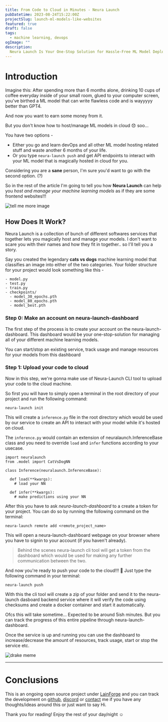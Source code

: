 ```yaml
---
title: From Code to Cloud in Minutes - Neura Launch
pubDatetime: 2023-08-24T15:22:00Z
projectSlug: launch-ml-models-like-websites
featured: true
draft: false
tags:
  - machine learning, devops
ogImage: ""
description:
  Neura Launch Is Your One-Stop Solution for Hassle-Free ML Model Deployment.
---
```


# Introduction

Imagine this: After spending more than 6 months alone, drinking 10 cups of coffee everyday inside of your small room, glued to your computer screen, you've birthed a ML model that can write flawless code and is wayyyyy better than GPT4. 

And now you want to earn some money from it.

But you don't know how to host/manage ML models in cloud 😞 soo...

You have two options - 

- Either you go and learn devOps and all other ML model hosting related stuff and waste another 6 months of your life.
- Or you type `neura-launch push` and get API endpoints to interact with your ML model that is magically hosted in cloud for you.

Considering you are a **sane** person, I'm sure you'd want to go with the second option. (?)

So in the rest of the article I'm going to tell you how **Neura Launch** can help you _host and manage your machine learning models_ as if they are some frontend websites!!! 

![tell me more image](/imgs/neura-launch/cat.jpeg)

## How Does It Work?

Neura Launch is a collection of bunch of different softwares services that together lets you magically host and manage your models. I don't want to scare you with their names and how they fit in together.. so I'll tell you a story.

Say you created the legendary **cats vs dogs** machine learning model that classifies an image into either of the two categories.
Your folder structure for your project would look something like this - 
```
- model.py
- test.py
- train.py
- checkpoints/
  - model_30_epochs.pth
  - model_80_epochs.pth
  - model_best.pth
```

### Step 0: Make an account on neura-launch-dashboard
The first step of the process is to create your account on the neura-launch-dashboard.
This dashboard would be your one-stop-solution for managing all of your different machine learning models. 

You can start/stop an existing service, track usage and manage resources for your models from this dashboard

### Step 1: Upload your code to cloud

Now in this step, we're gonna make use of Neura-Launch CLI tool to upload your code to the cloud machine.

So first you will have to simply open a terminal in the root directory of your project and run the following command:

```
neura-launch init
```

This will create a `inference.py` file in the root directory which would be used by our service to create an API to interact with your model while it's hosted on cloud.

The `inference.py` would contain an extension of neuralaunch.InferenceBase class and you need to override `load` and `infer` functions according to your usecase.

```
import neuralaunch
from .model import CatVsDogNN

class Inference(neuralaunch.InferenceBase):
  
  def load(**kwargs):
    # load your NN
  
  def infer(**kwargs):
    # make predictions using your NN

```

After this you have to ask *neura-launch-dashboard* to a create a token for your project. You can do so by running the following command on the terminal: 

```
neura-launch remote add <remote_project_name> 
```

This will open a neura-launch-dashboard webpage on your browser where you have to signin to your account (if you haven't already).

> Behind the scenes neura-launch cli tool will get a token from the dashboard which would be used for making any further communication between the two.

And now you're ready to push your code to the cloud!!! 🥳
Just type the following command in your terminal:
```
neura-launch push
```

With this the cli tool will create a zip of your folder and send it to the neura-launch dasboard backend service where it will verify the code using checksums and create a docker container and start it automatically.

Ofcs this will take sometime... Expected to be around 5ish minutes. But you can track the progress of this entire pipeline through neura-launch-dashboard.

Once the service is up and running you can use the dashboard to increase/decrease the  amount of resources, track usage, start or stop the service etc.

![drake meme](/imgs/neura-launch/meme.png)

-------

# Conclusions

This is an ongoing open source project under [LainForge](http://lainforge.org/) and you can track the development on [github](https://github.com/LainForge/Neura-Launch-Dashboard), [discord](https://discord.gg/UxGdN56meC) or [contact](https://bento.me/tarat) me if you have any thoughts/ideas around this or just want to say Hi. 

Thank you for reading! Enjoy the rest of your day/night ☺️





